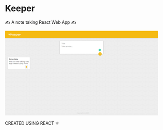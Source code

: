 # Keeper
✍️ A note taking React Web App ✍️ 

![alt text](https://github.com/saikrishnadas/Keeper/blob/main/Screenshot.png)


CREATED USING REACT ⚛️
